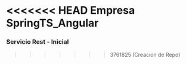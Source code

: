 <<<<<<< HEAD
Empresa SpringTS_Angular
=======
### Servicio Rest - Inicial
>>>>>>> 3761825 (Creacion de Repo)
